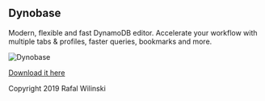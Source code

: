 ## Dynobase

Modern, flexible and fast DynamoDB editor. Accelerate your workflow with multiple tabs & profiles, faster queries, bookmarks and more. 

![Dynobase](https://dynobase.dev/static/dynobase-1119222533ea5fcf9f5156da88404edf.png)

[Download it here](https://dynobase.dev)

Copyright 2019 Rafal Wilinski
